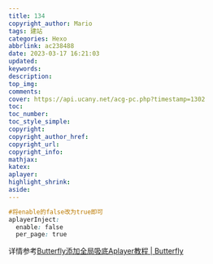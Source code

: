 ```yaml
---
title: 134
copyright_author: Mario
tags: 建站
categories: Hexo
abbrlink: ac238488
date: 2023-03-17 16:21:03
updated:
keywords:
description:
top_img:
comments:
cover: https://api.ucany.net/acg-pc.php?timestamp=1302
toc:
toc_number:
toc_style_simple:
copyright:
copyright_author_href:
copyright_url:
copyright_info:
mathjax:
katex:
aplayer:
highlight_shrink:
aside:
---
```


```css
#将enable的false改为true即可
aplayerInject:
  enable: false
  per_page: true
```

详情参考[Butterfly添加全局吸底Aplayer教程 | Butterfly](https://butterfly.js.org/posts/507c070f/)

